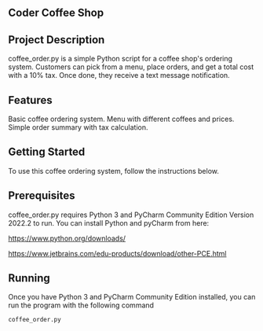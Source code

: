 ## Coder Coffee Shop

## Project Description
coffee_order.py is a simple Python script for a coffee shop's ordering system. Customers can pick from a menu, place orders, and get a total cost with a 10% tax. Once done, they receive a text message notification. 

## Features
Basic coffee ordering system.
Menu with different coffees and prices.
Simple order summary with tax calculation.

## Getting Started
To use this coffee ordering system, follow the instructions below.

## Prerequisites
coffee_order.py requires Python 3 and PyCharm Community Edition Version 2022.2 to run. You can install Python and pyCharm from here: 

https://www.python.org/downloads/

https://www.jetbrains.com/edu-products/download/other-PCE.html 

## Running
Once you have Python 3 and PyCharm Community Edition installed, you can run the program with the following command

```
coffee_order.py

